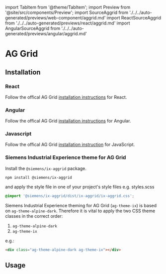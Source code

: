 import TabItem from '@theme/TabItem';
import Preview from '@site/src/components/Preview';
import SourceAggrid from './../../auto-generated/previews/web-component/aggrid.md'
import ReactSourceAggrid from './../../auto-generated/previews/react/aggrid.md'
import AngularSourceAggrid from './../../auto-generated/previews/angular/aggrid.md'

# AG Grid

## Installation

### React

Follow the offical AG Grid [installation instructions](https://www.ag-grid.com/react-data-grid/getting-started/) for React.

### Angular

Follow the offical AG Grid [installation instructions](https://www.ag-grid.com/angular-data-grid/getting-started/) for Angular.

### Javascript

Follow the offical AG Grid [installation instruction](https://www.ag-grid.com/javascript-data-grid/getting-started/) for JavaScript.

### Siemens Industrial Experience theme for AG Grid

Install the `@siemens/ix-aggrid` package.

```shell
npm install @siemens/ix-aggrid
```

and apply the style file in one of your project's style files e.g. styles.scss

```scss
@import '@siemens/ix-aggrid/dist/ix-aggrid/ix-aggrid.css';
```

Siemens Industrial Experience theming for AG Grid (`ag-theme-ix`) is based on `ag-theme-alpine-dark`.
Therefore it is vital to apply the two CSS theme classes in the correct order:

1. `ag-theme-alpine-dark`
2. `ag-theme-ix`

e.g.:

```html
<div class="ag-theme-alpine-dark ag-theme-ix"></div>
```

## Usage

<Preview name="aggrid" height="16rem">
  <TabItem value="javascript">
    <SourceAggrid />
  </TabItem>
  <TabItem value="react">
    <ReactSourceAggrid />
  </TabItem>
  <TabItem value="angular">
    <AngularSourceAggrid />
  </TabItem>
</Preview>
